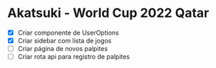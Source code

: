 # Akatsuki - World Cup 2022 Qatar

- [x] Criar componente de UserOptions
- [x] Criar sidebar com lista de jogos
- [ ] Criar página de novos palpites
- [ ] Criar rota api para registro de palpites
